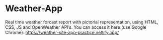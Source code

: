 # Weather-App
Real time weather forcast report with pictorial representation, using HTML, CSS, JS and OpenWeather API’s.
You can access it here (use Google Chrome): https://weather-site-app-practice.netlify.app/
